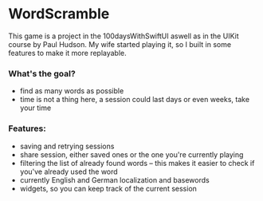 # WordScramble
This game is a project in the 100daysWithSwiftUI aswell as in the UIKit course by Paul Hudson. My wife started playing it, so I built in some features to make it more replayable.

### What's the goal?
* find as many words as possible
* time is not a thing here, a session could last days or even weeks, take your time

### Features:
* saving and retrying sessions
* share session, either saved ones or the one you're currently playing
* filtering the list of already found words – this makes it easier to check if you've already used the word
* currently English and German localization and basewords
* widgets, so you can keep track of the current session
